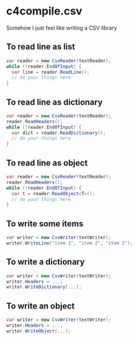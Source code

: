 # c4compile.csv

Somehow I just feel like writing a CSV library


## To read line as list

``` c#
var reader = new CsvReader(textReader);
while (!reader.EndOfInput) {
  var line = reader.ReadLine();
  // do your things here
}
```

## To read line as dictionary

``` c#
var reader = new CsvReader(textReader);
reader.ReadHeaders();
while (!reader.EndOfInput) {
  var dict = reader.ReadDictionary();
  // do your things here
}
```

## To read line as object

``` c#
var reader = new CsvReader(textReader);
reader.ReadHeaders();
while (!reader.EndOfInput) {
  var t = reader.ReadObject<T>();
  // do your things here
}
```


## To write some items

``` c#
var writer = new CsvWriter(textWriter);
writer.WriteLine("item 1", "item 2", "item 3");
```

## To write a dictionary

``` c#
var writer = new CsvWriter(textWriter);
writer.Headers = ...;
writer.WriteDictionary(...);
```

## To write an object

``` c#
var writer = new CsvWriter(textWriter);
writer.Headers = ...;
writer.WriteObject(...);
```
